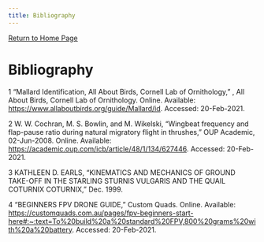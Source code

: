 ```yaml
---
title: Bibliography
---
```

[Return to Home Page](/index.md)

# Bibliography

1 “Mallard Identification, All About Birds, Cornell Lab of Ornithology,” , All About Birds, Cornell Lab of Ornithology. Online. Available: https://www.allaboutbirds.org/guide/Mallard/id. Accessed: 20-Feb-2021.

2 W. W. Cochran, M. S. Bowlin, and M. Wikelski, “Wingbeat frequency and flap-pause ratio during natural migratory flight in thrushes,” OUP Academic, 02-Jun-2008. Online. Available: https://academic.oup.com/icb/article/48/1/134/627446. Accessed: 20-Feb-2021.

3 KATHLEEN D. EARLS, “KINEMATICS AND MECHANICS OF GROUND TAKE-OFF IN THE STARLING STURNIS VULGARIS AND THE QUAIL COTURNIX COTURNIX,” Dec. 1999.

4 “BEGINNERS FPV DRONE GUIDE,” Custom Quads. Online. Available: https://customquads.com.au/pages/fpv-beginners-start-here#:~:text=To%20build%20a%20standard%20FPV,800%20grams%20with%20a%20battery. Accessed: 20-Feb-2021.
